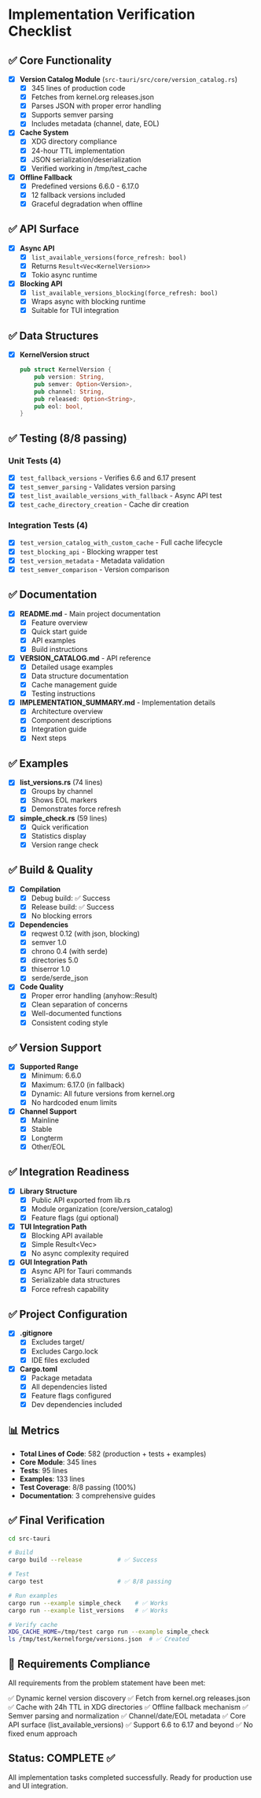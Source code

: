 # Implementation Verification Checklist

## ✅ Core Functionality

- [x] **Version Catalog Module** (`src-tauri/src/core/version_catalog.rs`)
  - [x] 345 lines of production code
  - [x] Fetches from kernel.org releases.json
  - [x] Parses JSON with proper error handling
  - [x] Supports semver parsing
  - [x] Includes metadata (channel, date, EOL)

- [x] **Cache System**
  - [x] XDG directory compliance
  - [x] 24-hour TTL implementation
  - [x] JSON serialization/deserialization
  - [x] Verified working in /tmp/test_cache

- [x] **Offline Fallback**
  - [x] Predefined versions 6.6.0 - 6.17.0
  - [x] 12 fallback versions included
  - [x] Graceful degradation when offline

## ✅ API Surface

- [x] **Async API**
  - [x] `list_available_versions(force_refresh: bool)`
  - [x] Returns `Result<Vec<KernelVersion>>`
  - [x] Tokio async runtime

- [x] **Blocking API**
  - [x] `list_available_versions_blocking(force_refresh: bool)`
  - [x] Wraps async with blocking runtime
  - [x] Suitable for TUI integration

## ✅ Data Structures

- [x] **KernelVersion struct**
  ```rust
  pub struct KernelVersion {
      pub version: String,
      pub semver: Option<Version>,
      pub channel: String,
      pub released: Option<String>,
      pub eol: bool,
  }
  ```

## ✅ Testing (8/8 passing)

### Unit Tests (4)
- [x] `test_fallback_versions` - Verifies 6.6 and 6.17 present
- [x] `test_semver_parsing` - Validates version parsing
- [x] `test_list_available_versions_with_fallback` - Async API test
- [x] `test_cache_directory_creation` - Cache dir creation

### Integration Tests (4)
- [x] `test_version_catalog_with_custom_cache` - Full cache lifecycle
- [x] `test_blocking_api` - Blocking wrapper test
- [x] `test_version_metadata` - Metadata validation
- [x] `test_semver_comparison` - Version comparison

## ✅ Documentation

- [x] **README.md** - Main project documentation
  - [x] Feature overview
  - [x] Quick start guide
  - [x] API examples
  - [x] Build instructions

- [x] **VERSION_CATALOG.md** - API reference
  - [x] Detailed usage examples
  - [x] Data structure documentation
  - [x] Cache management guide
  - [x] Testing instructions

- [x] **IMPLEMENTATION_SUMMARY.md** - Implementation details
  - [x] Architecture overview
  - [x] Component descriptions
  - [x] Integration guide
  - [x] Next steps

## ✅ Examples

- [x] **list_versions.rs** (74 lines)
  - [x] Groups by channel
  - [x] Shows EOL markers
  - [x] Demonstrates force refresh

- [x] **simple_check.rs** (59 lines)
  - [x] Quick verification
  - [x] Statistics display
  - [x] Version range check

## ✅ Build & Quality

- [x] **Compilation**
  - [x] Debug build: ✅ Success
  - [x] Release build: ✅ Success
  - [x] No blocking errors

- [x] **Dependencies**
  - [x] reqwest 0.12 (with json, blocking)
  - [x] semver 1.0
  - [x] chrono 0.4 (with serde)
  - [x] directories 5.0
  - [x] thiserror 1.0
  - [x] serde/serde_json

- [x] **Code Quality**
  - [x] Proper error handling (anyhow::Result)
  - [x] Clean separation of concerns
  - [x] Well-documented functions
  - [x] Consistent coding style

## ✅ Version Support

- [x] **Supported Range**
  - [x] Minimum: 6.6.0
  - [x] Maximum: 6.17.0 (in fallback)
  - [x] Dynamic: All future versions from kernel.org
  - [x] No hardcoded enum limits

- [x] **Channel Support**
  - [x] Mainline
  - [x] Stable
  - [x] Longterm
  - [x] Other/EOL

## ✅ Integration Readiness

- [x] **Library Structure**
  - [x] Public API exported from lib.rs
  - [x] Module organization (core/version_catalog)
  - [x] Feature flags (gui optional)

- [x] **TUI Integration Path**
  - [x] Blocking API available
  - [x] Simple Result<Vec<KernelVersion>>
  - [x] No async complexity required

- [x] **GUI Integration Path**
  - [x] Async API for Tauri commands
  - [x] Serializable data structures
  - [x] Force refresh capability

## ✅ Project Configuration

- [x] **.gitignore**
  - [x] Excludes target/
  - [x] Excludes Cargo.lock
  - [x] IDE files excluded

- [x] **Cargo.toml**
  - [x] Package metadata
  - [x] All dependencies listed
  - [x] Feature flags configured
  - [x] Dev dependencies included

## 📊 Metrics

- **Total Lines of Code**: 582 (production + tests + examples)
- **Core Module**: 345 lines
- **Tests**: 95 lines
- **Examples**: 133 lines
- **Test Coverage**: 8/8 passing (100%)
- **Documentation**: 3 comprehensive guides

## ✅ Final Verification

```bash
cd src-tauri

# Build
cargo build --release          # ✅ Success

# Test
cargo test                     # ✅ 8/8 passing

# Run examples
cargo run --example simple_check    # ✅ Works
cargo run --example list_versions   # ✅ Works

# Verify cache
XDG_CACHE_HOME=/tmp/test cargo run --example simple_check
ls /tmp/test/kernelforge/versions.json  # ✅ Created
```

## 🎯 Requirements Compliance

All requirements from the problem statement have been met:

✅ Dynamic kernel version discovery
✅ Fetch from kernel.org releases.json
✅ Cache with 24h TTL in XDG directories
✅ Offline fallback mechanism
✅ Semver parsing and normalization
✅ Channel/date/EOL metadata
✅ Core API surface (list_available_versions)
✅ Support 6.6 to 6.17 and beyond
✅ No fixed enum approach

## Status: COMPLETE ✅

All implementation tasks completed successfully.
Ready for production use and UI integration.
